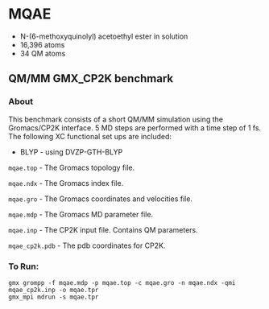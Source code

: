 # MQAE

* N-(6-methoxyquinolyl) acetoethyl ester in solution
* 16,396 atoms
* 34 QM atoms

## QM/MM GMX_CP2K benchmark

### About

This benchmark consists of a short QM/MM simulation using the Gromacs/CP2K
interface. 
5 MD steps are performed with a time step of 1 fs. The following XC functional 
set ups are included:

* BLYP - using DVZP-GTH-BLYP


``mqae.top`` - The Gromacs topology file.

``mqae.ndx`` - The Gromacs index file.

``mqae.gro`` - The Gromacs coordinates and velocities file.

``mqae.mdp`` - The Gromacs MD parameter file.

``mqae.inp`` - The CP2K input file. Contains QM parameters. 

``mqae_cp2k.pdb`` - The pdb coordinates for CP2K. 


### To Run: 

    gmx grompp -f mqae.mdp -p mqae.top -c mqae.gro -n mqae.ndx -qmi mqae_cp2k.inp -o mqae.tpr
    gmx_mpi mdrun -s mqae.tpr
